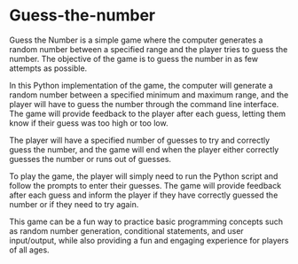 # Guess-the-number
Guess the Number is a simple game where the computer generates a random number between a specified range and the player tries to guess the number. The objective of the game is to guess the number in as few attempts as possible.

In this Python implementation of the game, the computer will generate a random number between a specified minimum and maximum range, and the player will have to guess the number through the command line interface. The game will provide feedback to the player after each guess, letting them know if their guess was too high or too low.

The player will have a specified number of guesses to try and correctly guess the number, and the game will end when the player either correctly guesses the number or runs out of guesses.

To play the game, the player will simply need to run the Python script and follow the prompts to enter their guesses. The game will provide feedback after each guess and inform the player if they have correctly guessed the number or if they need to try again.

This game can be a fun way to practice basic programming concepts such as random number generation, conditional statements, and user input/output, while also providing a fun and engaging experience for players of all ages.

